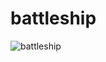 # battleship

![battleship](https://user-images.githubusercontent.com/78226946/121070815-6a6fe900-c78c-11eb-9c13-07392f583c2b.PNG)
